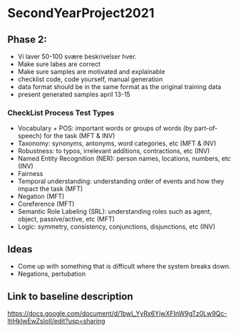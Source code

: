 # SecondYearProject2021


## Phase 2:
- Vi laver 50-100 svære beskrivelser hver. 
- Make sure labes are correct
- Make sure samples are motivated and explainable
- checklist code, code yourself, manual generation
- data format should be in the same format as the original training data
- present generated samples april 13-15

### CheckList Process Test Types
- Vocabulary + POS: important words or groups of words (by part-of-speech) for the task (MFT & INV)
- Taxonomy: synonyms, antonyms, word categories, etc (MFT & INV)
- Robustness: to typos, irrelevant additions, contractions, etc (INV)
- Named Entity Recognition (NER): person names, locations, numbers, etc (INV)
- Fairness
- Temporal understanding: understanding order of events and how they impact the task (MFT)
- Negation (MFT)
- Coreference (MFT)
- Semantic Role Labeling (SRL): understanding roles such as agent, object, passive/active, etc (MFT)
- Logic: symmetry, consistency, conjunctions, disjunctions, etc (INV)


## Ideas
- Come up with something that is difficult where the system breaks down.
- Negations, pertubation



## Link to baseline description

https://docs.google.com/document/d/1bwI_YyRx6YjwXFInW9gTz0Lw9Qc-ltjHklwEwZsIolI/edit?usp=sharing
